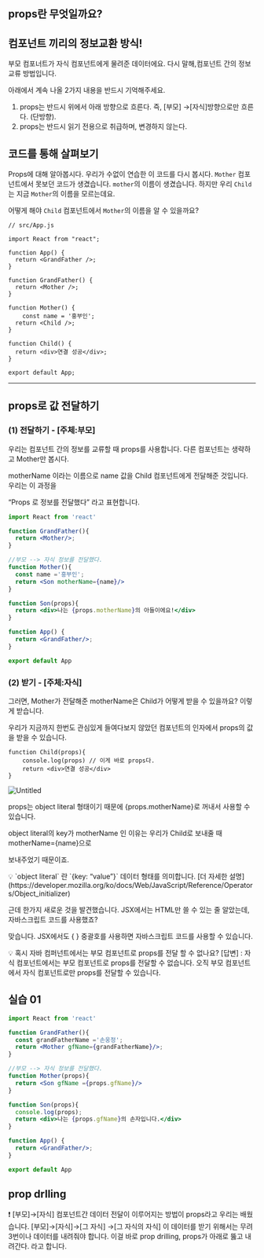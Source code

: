 ## props란 무엇일까요?

## 컴포넌트 끼리의 정보교환 방식!

부모 컴포너트가 자식 컴포넌트에게 물려준 데이터에요. 다시 말해,컴포넌트 간의 정보 교류 방법입니다. 

아래에서 계속 나올 2가지 내용을 반드시 기억해주세요.

1. props는 반드시 위에서 아래 방향으로 흐른다. 즉, [부모] →[자식]방향으로만 흐른다. (단방향).
2. props는 반드시 읽기 전용으로 취급하며, 변경하지 않는다. 

## 코드를 통해 살펴보기

Props에 대해 알아봅시다. 우리가 수없이 연습한 이 코드를 다시 봅시다. `Mother` 컴포넌트에서 못보던 코드가 생겼습니다. `mother`의 이름이 생겼습니다. 하지만 우리 `Child`는 지금 `Mother`의 이름을 모르는데요.

어떻게 해야 `Child` 컴포넌트에서 `Mother`의 이름을 알 수 있을까요? 

```tsx
// src/App.js

import React from "react";

function App() {
  return <GrandFather />;
}

function GrandFather() {
  return <Mother />;
}

function Mother() {
	const name = '홍부인';
  return <Child />;
}

function Child() {
  return <div>연결 성공</div>;
}

export default App;

```

---

## props로 값 전달하기

### (1) 전달하기 - [주체:부모]

우리는 컴포넌트 간의 정보를 교류할 때 props를 사용합니다. 다른 컴포넌트는 생략하고 Mother만 봅시다.

motherName 이라는 이름으로 name 값을 Child 컴포넌트에게 전달해준 것입니다. 우리는 이 과정을

“Props 로 정보를 전달했다” 라고 표현합니다.

```jsx
import React from 'react'

function GrandFather(){
  return <Mother/>;
}

//부모 --> 자식 정보를 전달했다.
function Mother(){
  const name ='흥부인';
  return <Son motherName={name}/>
}

function Son(props){
  return <div>나는 {props.motherName}의 아들이에요!</div>
}

function App() {
  return <GrandFather/>;
}

export default App
```

### (2) 받기 - [주체:자식]

그러면, Mother가 전달해준 motherName은 Child가 어떻게 받을 수 있을까요? 이렇게 받습니다.

우리가 지금까지 한번도 관심있게 들여다보지 않았던 컴포넌트의 인자에서 props의 값을 받을 수 있습니다.

```tsx
function Child(props){
	console.log(props) // 이게 바로 props다.
	return <div>연결 성공</div>
}
```

![Untitled](https://s3-us-west-2.amazonaws.com/secure.notion-static.com/26015167-4537-4cdf-9def-93e6606c1c48/Untitled.png)

props는 object literal 형태이기 때문에 {props.motherName}로 꺼내서 사용할 수 있습니다.

object literal의 key가 motherName 인 이유는 우리가 Child로 보내줄 때 motherName={name}으로

보내주었기 때문이죠. 

<aside>
💡 `object literal` 란 `{key: “value”}` 데이터 형태를 의미합니다. [더 자세한 설명](https://developer.mozilla.org/ko/docs/Web/JavaScript/Reference/Operators/Object_initializer)

</aside>

근데 한가지 새로운 것을 발견했습니다. JSX에서는 HTML만 쓸 수 있는 줄 알았는데, 자바스크립트 코드를 사용했죠?

맞습니다. JSX에서도 { } 중괄호를 사용하면 자바스크립트 코드를 사용할 수 있습니다. 

<aside>
💡 혹시 자바 컴퍼넌트에서는 부모 컴포넌트로 props를 전달 할 수 없나요?
[답변] : 자식 컴포넌트에서는 부모 컴포넌트로 props를 전달할 수 없습니다. 오직 부모 컴포넌트에서 자식 컴포넌트로만 props를 전달할 수 있습니다.

</aside>

## 실습 01

```jsx
import React from 'react'

function GrandFather(){
  const grandFatherName ='손웅정'; 
  return <Mother gfName={grandFatherName}/>;
}

//부모 --> 자식 정보를 전달했다.
function Mother(props){
  return <Son gfName ={props.gfName}/>
}

function Son(props){
  console.log(props);
  return <div>나는 {props.gfName}의 손자입니다.</div>
}

function App() {
  return <GrandFather/>;
}

export default App
```

## prop drlling

<aside>
❗ [부모]→[자식] 컴포넌트간 데이터 전달이 이루어지는 방법이 props라고 우리는 배웠습니다.
[부모]→[자식]→[그 자식] →[그 자식의 자식] 이 데이터를 받기 위해서는 무려 3번이나 데이터를
내려줘야 합니다. 이걸 바로 prop drilling, props가 아래로 뚫고 내려간다. 라고 합니다.

</aside>